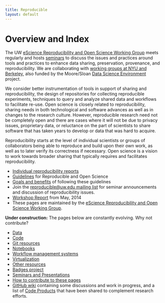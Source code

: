 ```yaml
---
title: Reproducible
layout: default
---
```


# Overview and Index

The UW [eScience Reproducibility and Open Science Working
Group](http://escience.washington.edu/about-us/working-groups/reproducibility-and-open-science/)
meets regularly and hosts [seminars](presentations.html)
to discuss the issues and practices around tools
and practices to enhance data sharing, preservation, provenance,
and reproducibility.  We are collaborating with
[working groups at NYU and Berkeley](https://reproduciblescience.org/),
also funded by the Moore/Sloan [Data Science Environment](http://msdse.org/)
project.

We consider better instrumentation of tools
in support of sharing and reproducibility, the design of repositories
for collecting reproducible experiments, techniques to query and
analyze shared data and workflows to facilitate re-use.  Open science
is closely related to reproducibility, sharing needs in both
technological and software advances as well as in changes to the
research culture.  However, reproducible research need not be
completely open and there are cases where it will not be due to
privacy issues, proprietary data, or reluctance on the part of
scientists to share software that has taken years to develop or
data that was hard to acquire.  

Reproducibility starts at the level
of individual scientists or groups of collaborators being able to
reproduce and build upon their own work, as well as to later verify
its correctness if necessary.  Open science is a vision to work
towards broader sharing that typically requires and facilitates
reproducibility.


 - [Individual reproducibility reports](reproducibility-reports.html)
 - [Guidelines](guidelines.html) for Reproducible and Open Science
 - [Goals and benefits](goals.html) of following these guidelines
 - Join the [reproducible@uw.edu mailing
   list](http://mailman11.u.washington.edu/mailman/listinfo/reproducible)
   for seminar announcements and discussion of reproducibility issues.
 - [Workshop Report](workshop14/Reproducibility_Workshop_Report.pdf) from May, 2014
 - These pages are maintained by the [eScience Reproducibility and Open Science
   Working Group](http://escience.washington.edu/about-us/working-groups/reproducibility-and-open-science/).



**Under construction:** The pages below are constantly evolving.  Why not contribute?

 - [Data](data.html)
 - [Code](code.html)
 - [Git resources](git.html)
 - [Notebooks](notebooks.html)
 - [Workflow management systems](workflow.html)
 - [Virtualization](virtualization.html)
 - [Other resources](resources.html)
 - [Badges project](badges.html)
 - [Seminars and Presentations](presentations.html)
 - [How to contribute to these pages](howto.html)
 - [GitHub wiki](https://github.com/uwescience/reproducible/wiki) containing
   some discussions and work in progress, and a list of
   [Code Products](https://github.com/uwescience/reproducible/wiki/Code-Products)
   that have been shared to complement research efforts.
